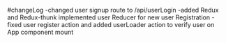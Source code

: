 #changeLog
-changed user signup route to /api/userLogin
-added Redux and Redux-thunk implemented user Reducer for new user Registration
-fixed user register action and added userLoader action to verify user on App component mount